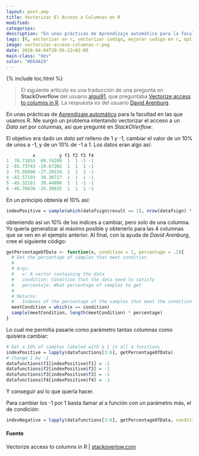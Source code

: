 ```yaml
---
layout: post.amp
title: Vectorizar El Acceso a Columnas en R
modified:
categories:
description: "En unas prácticas de Aprendizaje automático para la facultad en las que usamos R. Me surgió un problema intentando vectorizar el acceso a un Data set por columnas, así que pregunté en StackOVerflow."
tags: [R, vectorizar en r, vectorizar codigo, mejorar codigo en r, optimizar codigo en R, vectorizar data set R, vectorizar columnas en R]
image: vectorizar-acceso-columnas-r.png
date: 2016-04-04T20:56:12+02:00
main-class: "dev"
color: "#E64A19"
---
```


<figure>
<a href="/assets/img/vectorizar-acceso-columnas-r.png"><amp-img on="tap:lightbox1" role="button" tabindex="0" layout="responsive" src="/assets/img/vectorizar-acceso-columnas-r.png" title="{{ page.title }}" alt="{{ page.title }}" width="640px" height="320px" /></a>
</figure>

{% include toc.html %}

> El siguiente artículo es una traducción de una pregunta en **StackOverflow** del usuario <a href="http://stackoverflow.com/users/1612432/algui91" target="_blank" title="Perfil de algui91">algui91</a>, que preguntaba <a href="http://stackoverflow.com/questions/35914984/vectorize-access-to-columns-in-r" target="_blank" title="Vectorize access to columns in R">Vectorize access to columns in R</a>. La respuesta es del usuario <a href="http://stackoverflow.com/users/3001626/david-arenburg" target="_blank" title="Perfil de David Arenburg">David Arenburg</a>.

En unas prácticas de [Aprendizaje automático](/9-libros-que-debes-leer-para-ser-un-data-scientist-o-data-engineer/ "Libros sobre Aprendizaje Automático") para la facultad en las que usamos R. Me surgió un problema intentando vectorizar el acceso a un _Data set_ por columnas, así que pregunté en _StackOVerflow_.

<!--ad-->

El objetivo era dado un _data set_ relleno de 1 y -1, cambiar el valor de un 10% de unos a -1, y de un 10% de -1 a 1. Los datos eran algo así:

```r
          x         y f1 f2 f3 f4
1  76.71655  60.74299  1  1 -1 -1
2 -85.73743 -19.67202  1  1  1 -1
3  75.95698 -27.20154  1  1  1 -1
4 -82.57193  39.30717  1  1  1 -1
5 -45.32161  39.44898  1  1 -1 -1
6 -46.76636 -35.30635  1  1  1 -1
```

En un principio obtenía el 10% así:

```r
indexPositive = sample(which(datafsign$result == 1), nrow(datafsign) * .1)
```

obteniendo así un 10% de los índices a cambiar, pero solo de una columna. Yo quería generalizar al máximo posible y obtenerlo para las 4 columnas que se ven en el ejemplo anterior. Al final, con la ayuda de _David Arenburg_, cree el siguiente código:

```r
getPercentageOfData <- function(x, condition = 1, percentage = .1){
  # Get the percentage of samples that meet condition
  #
  # Args:
  #   x: A vector containing the data
  #   condition: Condition that the data need to satisfy
  #   percentaje: What percentage of samples to get
  #
  # Returns:
  #   Indexes of the percentage of the samples that meet the condition
  meetCondition = which(x == condition)
  sample(meetCondition, length(meetCondition) * percentage)
}
```

Lo cual me permitía pasarle como parámetro tantas columnas como quisiera cambiar:

```r
# Get a 10% of samples labeled with a 1 in all 4 functions
indexPositive = lapply(datafunctions[3:6], getPercentageOfData)
# Change 1 by -1
datafunctions$f1[indexPositive$f1] = -1
datafunctions$f2[indexPositive$f2] = -1
datafunctions$f3[indexPositive$f3] = -1
datafunctions$f4[indexPositive$f4] = -1
```

Y conseguir así lo que quería hacer.

Para cambiar los -1  por 1 basta llamar al a función con un parámetro más, el de condición:

```r
indexNegative = lapply(datafunctions[3:6], getPercentageOfData, condition = -1)
```

#### Fuente

Vectorize access to columns in R \| <a href="http://stackoverflow.com/questions/35914984/vectorize-access-to-columns-in-r" title="Vectorize access to columns in R" target="_blank">stackoverlow.com</a>
